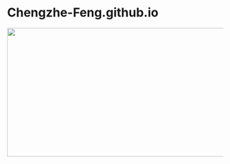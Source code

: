 # Chengzhe-Feng.github.io
<img src="https://github.com/Chengzhe-Feng/Chengzhe-Feng.github.io/blob/main/o2ie75OFdk.png?raw=true"  width="600" height="300">
